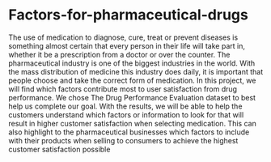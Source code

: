 # Factors-for-pharmaceutical-drugs
The use of medication to diagnose, cure, treat or prevent diseases is something almost
certain that every person in their life will take part in, whether it be a prescription from a doctor
or over the counter. The pharmaceutical industry is one of the biggest industries in the world.
With the mass distribution of medicine this industry does daily, it is important that people choose
and take the correct form of medication. In this project, we will find which factors contribute
most to user satisfaction from drug performance. We chose The Drug Performance Evaluation
dataset to best help us complete our goal. With the results, we will be able to help the customers
understand which factors or information to look for that will result in higher customer
satisfaction when selecting medication. This can also highlight to the pharmaceutical businesses
which factors to include with their products when selling to consumers to achieve the highest
customer satisfaction possible
